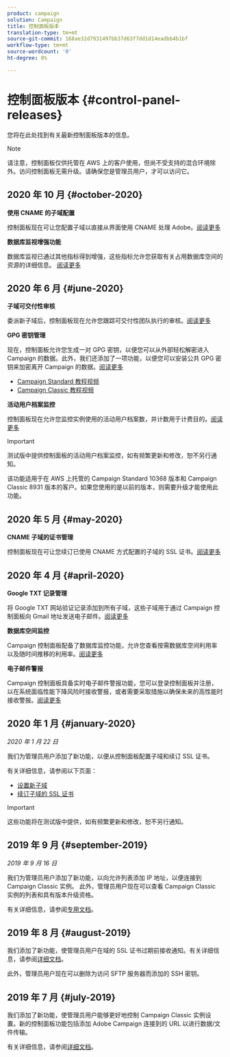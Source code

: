 ```yaml
---
product: campaign
solution: Campaign
title: 控制面板版本
translation-type: tm+mt
source-git-commit: 168ae32d7931497bb37d63f7dd1d14eadbb4b1bf
workflow-type: tm+mt
source-wordcount: '0'
ht-degree: 0%

---
```



# 控制面板版本 {#control-panel-releases}

您将在此处找到有关最新控制面板版本的信息。

>[!NOTE]
>
>请注意，控制面板仅供托管在 AWS 上的客户使用，但尚不受支持的混合环境除外。访问控制面板无需升级。请确保您是管理员用户，才可以访问它。

## 2020 年 10 月 {#october-2020}

**使用 CNAME 的子域配置**

控制面板现在可让您配置子域以直接从界面使用 CNAME 处理 Adobe。[阅读更多](subdomains-certificates/using/setting-up-new-subdomain.md)

**数据库监视增强功能**

数据库监视已通过其他指标得到增强，这些指标允许您获取有关占用数据库空间的资源的详细信息。 [阅读更多](performance-monitoring/using/database-monitoring.md)

## 2020 年 6 月 {#june-2020}

**子域可交付性审核**

委派新子域后，控制面板现在允许您跟踪可交付性团队执行的审核。[阅读更多](subdomains-certificates/using/setting-up-new-subdomain.md)

**GPG 密钥管理**

现在，控制面板允许您生成一对 GPG 密钥，以便您可以从外部轻松解密进入 Campaign 的数据。此外，我们还添加了一项功能，以便您可以安装公共 GPG 密钥来加密离开 Campaign 的数据。[阅读更多](instances-settings/using/gpg-keys-management.md)
* [Campaign Standard 教程视频](https://docs.adobe.com/content/help/zh-Hans/campaign-standard-learn/control-panel/instance-settings/gpg-key-management/gpg-key-management-overview.html)
* [Campaign Classic 教程视频](https://docs.adobe.com/content/help/zh-Hans/campaign-classic-learn/control-panel/instance-settings/gpg-key-management/gpg-key-management-overview.html)

**活动用户档案监控**

控制面板现在允许您监控实例使用的活动用户档案数，并计数用于计费目的。[阅读更多](performance-monitoring/using/active-profiles-monitoring.md)

>[!IMPORTANT]
>
>测试版中提供控制面板的活动用户档案监控，如有频繁更新和修改，恕不另行通知。
>
>该功能适用于在 AWS 上托管的 Campaign Standard 10368 版本和 Campaign Classic 8931 版本的客户。如果您使用的是以前的版本，则需要升级才能使用此功能。

## 2020 年 5 月 {#may-2020}

**CNAME 子域的证书管理**

控制面板现在可让您续订已使用 CNAME 方式配置的子域的 SSL 证书。[阅读更多](subdomains-certificates/using/renewing-subdomain-certificate.md)

## 2020 年 4 月 {#april-2020}

**Google TXT 记录管理**

将 Google TXT 网站验证记录添加到所有子域，这些子域用于通过 Campaign 控制面板向 Gmail 地址发送电子邮件。[阅读更多](subdomains-certificates/using/managing-txt-records.md)

**数据库空间监控**

Campaign 控制面板配备了数据库监控功能，允许您查看按需数据库空间利用率以及随时间推移的利用率。[阅读更多](performance-monitoring/using/database-monitoring.md)

**电子邮件警报**

Campaign 控制面板具备实时电子邮件警报功能，您可以登录控制面板并注册，以在系统面临性能下降风险时接收警报，或者需要采取措施以确保未来的高性能时接收警报。[阅读更多](performance-monitoring/using/email-alerting.md)

## 2020 年 1 月 {#january-2020}

*2020 年 1 月 22 日*

我们为管理员用户添加了新功能，以便从控制面板配置子域和续订 SSL 证书。

有关详细信息，请参阅以下页面：
* [设置新子域](subdomains-certificates/using/setting-up-new-subdomain.md)
* [续订子域的 SSL 证书](subdomains-certificates/using/renewing-subdomain-certificate.md)

>[!IMPORTANT]
>
>这些功能将在测试版中提供，如有频繁更新和修改，恕不另行通知。

## 2019 年 9 月 {#september-2019}

*2019 年 9 月 16 日*

我们为管理员用户添加了新功能，以向允许列表添加 IP 地址，以便连接到 Campaign Classic 实例。
此外，管理员用户现在可以查看 Campaign Classic 实例的列表和具有版本升级资格。

有关详细信息，请参阅[专用文档](instances-settings/using/ip-allow-listing-instance-access.md)。

## 2019 年 8 月 {#august-2019}

我们添加了新功能，使管理员用户在域的 SSL 证书过期前接收通知。有关详细信息，请参阅[详细文档](subdomains-certificates/using/monitoring-ssl-certificates.md)。

此外，管理员用户现在可以删除为访问 SFTP 服务器而添加的 SSH 密钥。

## 2019 年 7 月 {#july-2019}

我们添加了新功能，使管理员用户能够更好地控制 Campaign Classic 实例设置。新的控制面板功能包括添加 Adobe Campaign 连接到的 URL 以进行数据/文件传输。

有关详细信息，请参阅[详细文档](instances-settings/using/url-permissions.md)。
